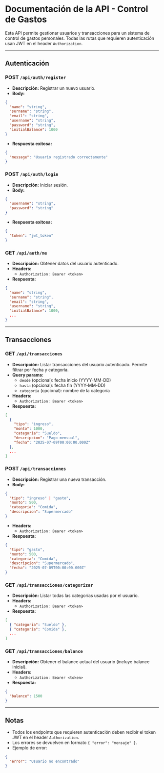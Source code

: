 # Documentación de la API - Control de Gastos

Esta API permite gestionar usuarios y transacciones para un sistema de control de gastos personales. Todas las rutas que requieren autenticación usan JWT en el header `Authorization`.

---

## Autenticación

### POST `/api/auth/register`
- **Descripción:** Registrar un nuevo usuario.
- **Body:**
```json
{
  "name": "string",
  "surname": "string",
  "email": "string",
  "username": "string",
  "password": "string",
  "initialBalance": 1000
}
```
- **Respuesta exitosa:**
```json
{
  "message": "Usuario registrado correctamente"
}
```

### POST `/api/auth/login`
- **Descripción:** Iniciar sesión.
- **Body:**
```json
{
  "username": "string",
  "password": "string"
}
```
- **Respuesta exitosa:**
```json
{
  "token": "jwt_token"
}
```

### GET `/api/auth/me`
- **Descripción:** Obtener datos del usuario autenticado.
- **Headers:**
  - `Authorization: Bearer <token>`
- **Respuesta:**
```json
{
  "name": "string",
  "surname": "string",
  "email": "string",
  "username": "string",
  "initialBalance": 1000,
  ...
}
```

---

## Transacciones

### GET `/api/transacciones`
- **Descripción:** Listar transacciones del usuario autenticado. Permite filtrar por fecha y categoría.
- **Query params:**
  - `desde` (opcional): fecha inicio (YYYY-MM-DD)
  - `hasta` (opcional): fecha fin (YYYY-MM-DD)
  - `categoria` (opcional): nombre de la categoría
- **Headers:**
  - `Authorization: Bearer <token>`
- **Respuesta:**
```json
[
  {
    "tipo": "ingreso",
    "monto": 1000,
    "categoria": "Sueldo",
    "descripcion": "Pago mensual",
    "fecha": "2025-07-09T00:00:00.000Z"
  },
  ...
]
```

### POST `/api/transacciones`
- **Descripción:** Registrar una nueva transacción.
- **Body:**
```json
{
  "tipo": "ingreso" | "gasto",
  "monto": 500,
  "categoria": "Comida",
  "descripcion": "Supermercado"
}
```
- **Headers:**
  - `Authorization: Bearer <token>`
- **Respuesta:**
```json
{
  "tipo": "gasto",
  "monto": 500,
  "categoria": "Comida",
  "descripcion": "Supermercado",
  "fecha": "2025-07-09T00:00:00.000Z"
}
```

### GET `/api/transacciones/categorizar`
- **Descripción:** Listar todas las categorías usadas por el usuario.
- **Headers:**
  - `Authorization: Bearer <token>`
- **Respuesta:**
```json
[
  { "categoria": "Sueldo" },
  { "categoria": "Comida" },
  ...
]
```

### GET `/api/transacciones/balance`
- **Descripción:** Obtener el balance actual del usuario (incluye balance inicial).
- **Headers:**
  - `Authorization: Bearer <token>`
- **Respuesta:**
```json
{
  "balance": 1500
}
```

---

## Notas
- Todos los endpoints que requieren autenticación deben recibir el token JWT en el header `Authorization`.
- Los errores se devuelven en formato `{ "error": "mensaje" }`.
- Ejemplo de error:
```json
{
  "error": "Usuario no encontrado"
}
```